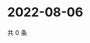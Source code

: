 # 2022-08-06

共 0 条

<!-- BEGIN WEIBO -->
<!-- 最后更新时间 Sat Aug 06 2022 11:18:35 GMT+0800 (China Standard Time) -->

<!-- END WEIBO -->

